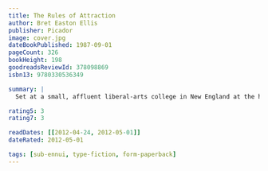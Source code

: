 ```yaml
---
title: The Rules of Attraction
author: Bret Easton Ellis
publisher: Picador
image: cover.jpg
dateBookPublished: 1987-09-01
pageCount: 326
bookHeight: 198
goodreadsReviewId: 378098869
isbn13: 9780330536349

summary: |
  Set at a small, affluent liberal-arts college in New England at the height of the Reagan 80s, The Rules of Attraction is a startlingly funny, kaleidoscopic novel about three students with no plans for the future—or even the present—who become entangled in a curious romantic triangle. Bret Easton Ellis trains his incisive gaze on the kids at self-consciously bohemian Camden College and treats their sexual posturings and agonies with a mixture of acrid hilarity and compassion while exposing the moral vacuum at the center of their lives. Lauren changes boyfriends every time she changes majors and still pines for Victor who split for Europe months ago and she might or might not be writing anonymous love letter to ambivalent, hard-drinking Sean, a hopeless romantic who only has eyes for Lauren, even if he ends up in bed with half the campus, and Paul, Lauren's ex, forthrightly bisexual and whose passion masks a shrewd pragmatism. They waste time getting wasted, race from Thirsty Thursday Happy Hours to Dressed To Get Screwed parties to drinks at The Edge of the World or The Graveyard. The Rules of Attraction is a poignant, hilarious take on the death of romance.

rating5: 3
rating7: 3

readDates: [[2012-04-24, 2012-05-01]]
dateRated: 2012-05-01

tags: [sub-ennui, type-fiction, form-paperback]
---
```

